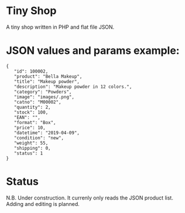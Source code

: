 # Tiny Shop
 
A tiny shop written in PHP and flat file JSON.

# JSON values and params example:

```
{
   "id": 100002,
   "product": "Bella Makeup",
   "title": "Makeup powder",
   "description": "Makeup powder in 12 colors.",
   "category": "Powders",
   "image": "images/.png",
   "catno": "M00002",
   "quantity": 2,
   "stock": 100,
   "EAN": "",
   "format": "Box",
   "price": 10,
   "datetime": "2019-04-09",
   "condition": "new",
   "weight": 55,
   "shipping": 0,
   "status": 1
}
```
# Status
N.B. Under construction. It currenly only reads the JSON product list. Adding and editing is planned.
